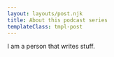 ```yaml
---
layout: layouts/post.njk
title: About this podcast series
templateClass: tmpl-post
---
```


I am a person that writes stuff.

